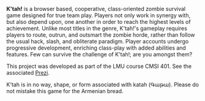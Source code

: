 **K'tah!** is a browser based, cooperative, class-oriented zombie survival game designed for true 
team play. Players not only work in synergy with, but also depend upon, one another in order 
to reach the highest levels of achievement. Unlike most titles in the genre, K'tah!'s gameplay 
requires players to route, outrun, and outsmart the zombie horde, rather than follow the usual
hack, slash, and obliterate paradigm. Player accounts undergo progressive development, enriching 
class-play with added abilities and features. Few can survive the challenge of K'tah!; are you 
amongst them?

This project was developed as part of the LMU course CMSI 401. See the
associated [Prezi](http://prezi.com/ej02b-8u5xyo/ktah/). 
 
K'tah is in no way, shape, or form associated with katah (Գաթա). Please do not mistake this game for 
the Armenian bread.
